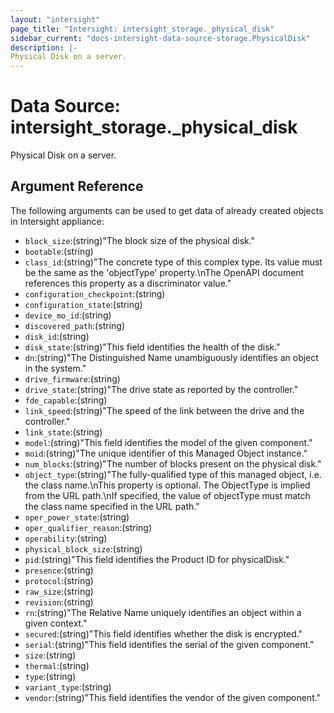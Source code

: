 ```yaml
---
layout: "intersight"
page_title: "Intersight: intersight_storage._physical_disk"
sidebar_current: "docs-intersight-data-source-storage.PhysicalDisk"
description: |-
Physical Disk on a server.
---
```


# Data Source: intersight_storage._physical_disk
Physical Disk on a server.
## Argument Reference
The following arguments can be used to get data of already created objects in Intersight appliance:
* `block_size`:(string)"The block size of the physical disk."
* `bootable`:(string)
* `class_id`:(string)"The concrete type of this complex type. Its value must be the same as the 'objectType' property.\nThe OpenAPI document references this property as a discriminator value."
* `configuration_checkpoint`:(string)
* `configuration_state`:(string)
* `device_mo_id`:(string)
* `discovered_path`:(string)
* `disk_id`:(string)
* `disk_state`:(string)"This field identifies the health of the disk."
* `dn`:(string)"The Distinguished Name unambiguously identifies an object in the system."
* `drive_firmware`:(string)
* `drive_state`:(string)"The drive state as reported by the controller."
* `fde_capable`:(string)
* `link_speed`:(string)"The speed of the link between the drive and the controller."
* `link_state`:(string)
* `model`:(string)"This field identifies the model of the given component."
* `moid`:(string)"The unique identifier of this Managed Object instance."
* `num_blocks`:(string)"The number of blocks present on the physical disk."
* `object_type`:(string)"The fully-qualified type of this managed object, i.e. the class name.\nThis property is optional. The ObjectType is implied from the URL path.\nIf specified, the value of objectType must match the class name specified in the URL path."
* `oper_power_state`:(string)
* `oper_qualifier_reason`:(string)
* `operability`:(string)
* `physical_block_size`:(string)
* `pid`:(string)"This field identifies the Product ID for physicalDisk."
* `presence`:(string)
* `protocol`:(string)
* `raw_size`:(string)
* `revision`:(string)
* `rn`:(string)"The Relative Name uniquely identifies an object within a given context."
* `secured`:(string)"This field identifies whether the disk is encrypted."
* `serial`:(string)"This field identifies the serial of the given component."
* `size`:(string)
* `thermal`:(string)
* `type`:(string)
* `variant_type`:(string)
* `vendor`:(string)"This field identifies the vendor of the given component."
